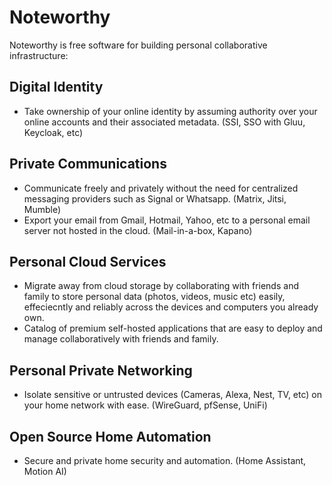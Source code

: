 # Noteworthy 

Noteworthy is free software for building personal collaborative infrastructure:

## Digital Identity
- Take ownership of your online identity by assuming authority over your online accounts and their associated metadata. (SSI, SSO with Gluu, Keycloak, etc)

## Private Communications
- Communicate freely and privately without the need for centralized messaging providers such as Signal or Whatsapp. (Matrix, Jitsi, Mumble)
- Export your email from Gmail, Hotmail, Yahoo, etc to a personal email server not hosted in the cloud. (Mail-in-a-box, Kapano)

## Personal Cloud Services
- Migrate away from cloud storage by collaborating with friends and family to store personal data (photos, videos, music etc) easily, effeciecntly and reliably across the devices and computers you already own.
- Catalog of premium self-hosted applications that are easy to deploy and manage collaboratively with friends and family.

## Personal Private Networking
- Isolate sensitive or untrusted devices (Cameras, Alexa, Nest, TV, etc) on your home network with ease. (WireGuard, pfSense, UniFi)

## Open Source Home Automation
- Secure and private home security and automation. (Home Assistant, Motion AI)
